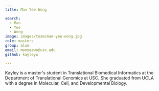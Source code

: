 ```yaml
---
title: Man Yee Wong

search:
  - Man
  - Yee
  - Wong
image: images/team/man-yee-wong.jpg
role: masters
group: alum
email: manyeewo@usc.edu
github: kayleyw

---
```


Kayley is a master's student in Translational Biomedical Informatics at the Department of Translational Genomics at USC. She graduated from UCLA with a degree in Molecular, Cell, and Developmental Biology.
